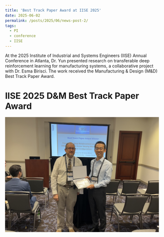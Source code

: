 ```yaml
---
title: 'Best Track Paper Award at IISE 2025'
date: 2025-06-02
permalink: /posts/2025/06/news-post-2/
tags:
  - PI
  - conference
  - IISE
---
```


At the 2025 Institute of Industrial and Systems Engineers (IISE) Annual Conference in Atlanta, Dr. Yun presented research on transferable deep reinforcement learning for manufacturing systems, a collaborative project with Dr. Esma Birisci. The work received the Manufacturing & Design (M&D) Best Track Paper Award.

IISE 2025 D&M Best Track Paper Award
======
<img src='/assets/images/IISE 2025.jpeg'>